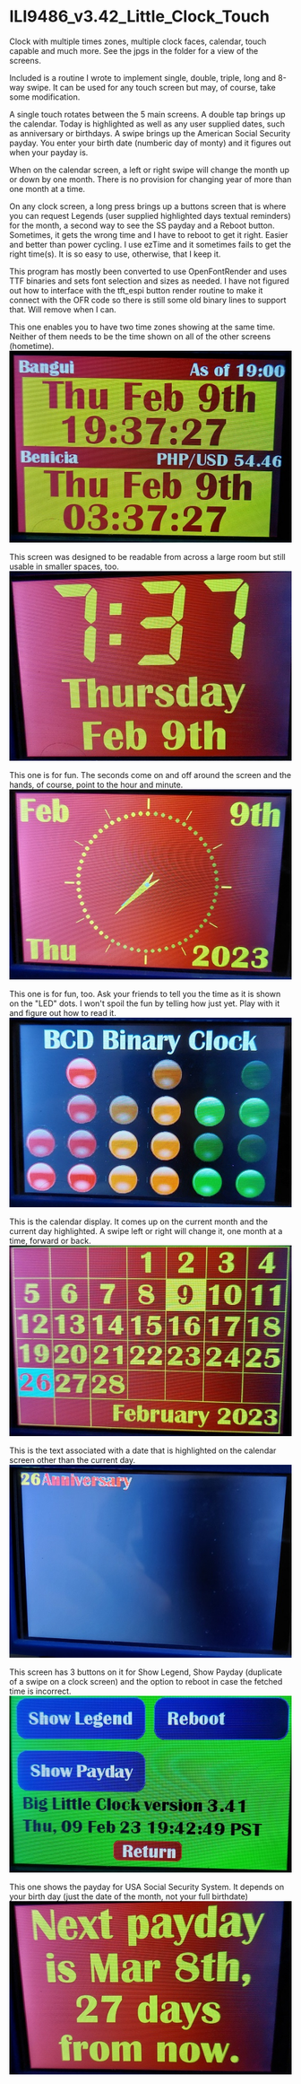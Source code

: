 # ILI9486_v3.42_Little_Clock_Touch

Clock with multiple times zones, multiple clock faces, calendar, touch capable and much more.  See the jpgs in the folder for a view of the screens.

Included is a routine I wrote to implement single, double, triple, long and 8-way swipe.  It can be used for any touch screen but may, of course, take some modification.

A single touch rotates between the 5 main screens.  A double tap brings up the calendar.  Today is highlighted as well as any user supplied dates, such as anniversary or birthdays.  A swipe brings up the American Social Security payday.  You enter your birth date (numberic day of monty) and it figures out when your payday is.

When on the calendar screen, a left or right swipe will change the month up or down by one month.  There is no provision for changing year of more than one month at a time.

On any clock screen, a long press brings up a buttons screen that is where you can request Legends (user supplied highlighted days textual reminders) for the month, a second way to see the SS payday and a Reboot button.  Sometimes, it gets the wrong time and I have to reboot to get it right.  Easier and better than power cycling.  I use ezTime and it sometimes fails to get the right time(s).  It is so easy to use, otherwise, that I keep it.

This program has mostly been converted to use OpenFontRender and uses TTF binaries and sets font selection and sizes as needed.  I have not figured out how to interface with the tft_espi button render routine to make it connect with the OFR code so there is still some old binary lines to support that.  Will remove when I can.

This one enables you to have two time zones showing at the same time.  
Neither of them needs to be the time shown on all of the other screens (hometime).
![Screenshot](DTZ.jpg)

This screen was designed to be readable from across a large room but still usable in smaller spaces, too.
![Screenshot](3Line.jpg)

This one is for fun.  The seconds come on and off around the screen and the hands, of course, point to the hour and minute.
![Screenshot](Analog.jpg)

This one is for fun, too.  Ask your friends to tell you the time as it is shown on the "LED" dots.  I won't spoil the fun by telling how just yet.  Play with it and figure out how to read it.
![Screenshot](BCD.jpg)

This is the calendar display.  It comes up on the current month and the current day highlighted. A swipe left or right will change it, one month at a time, forward or back.
![Screenshot](Calendar.jpg)

This is the text associated with a date that is highlighted on the calendar screen other than the current day.
![Screenshot](Legend.jpg)

This screen has 3 buttons on it for Show Legend, Show Payday (duplicate of a swipe on a clock screen) and the option to reboot in case the fetched time is incorrect.
![Screenshot](Menu.jpg)

This one shows the payday for USA Social Security System.  It depends on your birth day (just the date of the month, not your full birthdate)
![Screenshot](SS_Payday.jpg)
